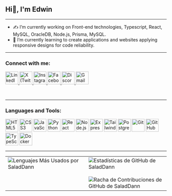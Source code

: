 ## Hi👋, I'm Edwin
---
* ✍️  I’m currently working on Front-end technologies, Typescript, React, MySQL, OracleDB, Node.js, Prisma, MySQL.
* 🌱 I’m currently learning to create applications and websites applying responsive designs for code reliability.
---

### Connect with me:

<p align="left">
  <!-- Linkedin -->
  <a href="https://www.linkedin.com/in/edwin-quishpi-767a62335/" target="_blank" rel="noopener noreferrer">
    <img src="https://cdn.jsdelivr.net/gh/devicons/devicon/icons/linkedin/linkedin-original.svg" alt="LinkedIn" width="40" height="40"/>
  </a>
  <!-- Twitter -->
  <a href="https://twitter.com/Salad_Dann" target="_blank" rel="noopener noreferrer">
    <img src="https://cdn.jsdelivr.net/npm/simple-icons@latest/icons/x.svg" alt="X (Twitter)" width="40" height="40"/>
  </a>
  <!-- Instagram -->
  <a href="https://www.instagram.com/salad_dann/" target="_blank" rel="noopener noreferrer">
    <img src="https://upload.wikimedia.org/wikipedia/commons/a/a5/Instagram_icon.png" alt="Instagram" width="40" height="40"/>
  </a>
  <!-- Facebook -->
  <a href="https://www.facebook.com/edwin.quishpi.3/" target="_blank" rel="noopener noreferrer">
    <img src="https://upload.wikimedia.org/wikipedia/commons/1/1b/Facebook_icon.svg" alt="Facebook" width="40" height="40"/>
  </a>
  <!-- Discord -->
  <a href="https://discord.gg/salad_dann/" target="_blank" rel="noopener noreferrer">
    <img src="cdn.jsdelivr.net/npm/simple-icons@latest/icons/discordjs-original.svg" alt="Discord" width="40" height="40"/>
  </a>
  <!-- Email (Gmail) -->
  <a href="mailto:edwinquishpi.2@gmail.com">
    <img src="https://upload.wikimedia.org/wikipedia/commons/4/4e/Gmail_Icon.png" alt="Gmail" width="40" height="40"/>
  </a>
</p>
<br>





  



  

  



---
### Languages and Tools:
<p align="left">
  <img src="https://cdn.jsdelivr.net/gh/devicons/devicon/icons/html5/html5-original.svg" alt="HTML5" width="40" height="40"/>
  <img src="https://cdn.jsdelivr.net/gh/devicons/devicon/icons/css3/css3-original.svg" alt="CSS3" width="40" height="40"/>
  <img src="https://cdn.jsdelivr.net/gh/devicons/devicon/icons/javascript/javascript-original.svg" alt="JavaScript" width="40" height="40"/>
  <img src="https://cdn.jsdelivr.net/gh/devicons/devicon/icons/python/python-original.svg" alt="Python" width="40" height="40"/>
  <img src="https://cdn.jsdelivr.net/gh/devicons/devicon/icons/react/react-original.svg" alt="React" width="40" height="40"/>
  <img src="https://cdn.jsdelivr.net/gh/devicons/devicon/icons/nodejs/nodejs-original.svg" alt="Node.js" width="40" height="40"/>
  <img src="https://cdn.jsdelivr.net/gh/devicons/devicon/icons/express/express-original.svg" alt="Express.js" width="40" height="40"/>
  <img src="https://cdn.jsdelivr.net/gh/devicons/devicon/icons/tailwindcss/tailwindcss-original.svg" alt="Tailwind CSS" width="40" height="40"/>
  <img src="https://cdn.jsdelivr.net/gh/devicons/devicon/icons/postgresql/postgresql-original.svg" alt="PostgreSQL" width="40" height="40"/>
  <img src="https://cdn.jsdelivr.net/gh/devicons/devicon/icons/git/git-original.svg" alt="Git" width="40" height="40"/>
  <img src="https://cdn.jsdelivr.net/gh/devicons/devicon/icons/github/github-original.svg" alt="GitHub" width="40" height="40"/>
  <img src="https://cdn.jsdelivr.net/gh/devicons/devicon/icons/typescript/typescript-original.svg" alt="TypeScript" width="40" height="40"/>
  <img src="https://cdn.jsdelivr.net/gh/devicons/devicon/icons/docker/docker-original.svg" alt="Docker" width="40" height="40"/>
</p>
    
---
<table>
  <tr>
    <td valign="top" width="50%">
      <img src="https://github-readme-stats.vercel.app/api/top-langs/?username=SaladDann&layout=compact&theme=dark&hide_title=false&card_width=400" alt="Lenguajes Más Usados por SaladDann"/>
    </td>
    <td valign="top" width="50%">
      <img src="https://github-readme-stats.vercel.app/api?username=SaladDann&show_icons=true&theme=dark&include_all_commits=true&count_private=true&hide_title=false&hide_rank=false" alt="Estadísticas de GitHub de SaladDann"/>
      <br>
      <br>
      <img src="https://github-readme-streak-stats.vercel.app/?user=SaladDann&theme=dark&date_format=M%20j%5B%2C%20Y%5D" alt="Racha de Contribuciones de GitHub de SaladDann"/>
    </td>
  </tr>
</table>


